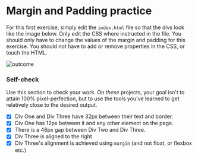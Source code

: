 # Margin and Padding practice

For this first exercise, simply edit the `index.html` file so that the divs look like the image below. Only edit the CSS where instructed in the file.  You should only have to change the values of the margin and padding for this exercise. You should not have to add or remove properties in the CSS, or touch the HTML.

![outcome](./desired-outcome.png)

### Self-check 
Use this section to check your work. On _these_ projects, your goal isn't to attain 100% pixel-perfection, but to use the tools you've learned to get relatively close to the desired output.

-[x] Div One and Div Three have 32px between their text and border.
-[x] Div One has 12px between it and any other element on the page.
-[x] There is a 48px gap between Div Two and Div Three.
-[x] Div Three is aligned to the right
-[x] Div Three's alignment is achieved using `margin` (and not float, or flexbox etc.)